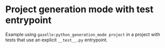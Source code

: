 # Project generation mode with test entrypoint

Example using `gazelle:python_generation_mode project` in a project with tests that use an explicit `__test__.py` entrypoint.
